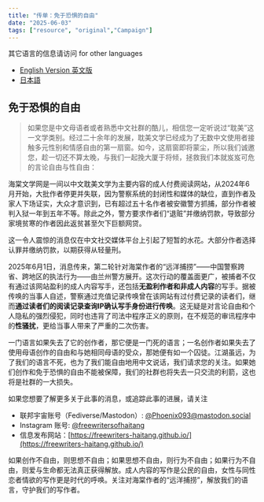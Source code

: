 ```yaml
---
title: "传单：免于恐惧的自由" 
date: "2025-06-03"
tags: ["resource", "original","Campaign"] 
---
```


其它语言的信息请访问 for other languages

- [English Version 英文版](https://freewriters-haitang.github.io/english/posts/000010-flyer/)
- [日本語](https://freewriters-haitang.github.io/japanese/posts/000010-flyer/)

## 免于恐惧的自由
 
> 如果您是中文母语者或者熟悉中文社群的酷儿，相信您一定听说过“耽美”这一文学类别。经过二十余年的发展，耽美文学已经成为了无数中文使用者接触多元性别和情感自由的第一扇窗。如今，这扇窗即将蒙尘，所以我们诚邀您，趁一切还不算太晚，与我们一起挽大厦于将倾，拯救我们本就岌岌可危的言论自由与性自由：

海棠文学网是一间以中文耽美文学为主要内容的成人付费阅读网站，从2024年6月开始，大批作者停更并失联，因为警察系统的封闭性和媒体的缺位，直到作者及家人下场证实，大众才意识到，已有超过五十名作者被安徽警方抓捕，部分作者被判入狱一年到五年不等。除此之外，警方要求作者们“退赃”并缴纳罚款，导致部分家境贫寒的作者因此返贫甚至欠下巨额网贷。

这一令人震惊的消息仅在中文社交媒体平台上引起了短暂的水花。大部分作者选择认罪并缴纳罚款，以期获得从轻量刑。

2025年6月1日，消息传来，第二轮针对海棠作者的“远洋捕捞”——中国警察跨省、跨地区的执法行为——由兰州警方展开。这次行动的覆盖面更广，被捕者不仅有通过该网站盈利的成人内容写手，还包括**无盈利作者和非成人内容**的写手。据被传唤的当事人自述，警察通过充值记录传唤曾在该网站有过付费记录的读者们，继而**通过读者们的阅读记录查询IP确认写手身份进行传唤**。这无疑是对言论自由和个人隐私的强烈侵犯，同时也违背了司法中程序正义的原则，在不规范的审讯程序中的**性骚扰**，更给当事人带来了严重的二次伤害。

一门语言如果失去了它的创作者，那它便是一门死的语言；一名创作者如果失去了使用母语创作的自由和与她相同母语的受众，那她便有如一个囚徒。江湖虽远，为了我们的语言不死，也为了我们能自由地用中文说话，我们请求您的关注。如果她们创作和免于恐惧的自由不能被保障，我们的社群也将失去一只交流的利箭，这也将是社群的一大损失。

如果您想要了解更多关于此事的消息，或追踪此事的进展，请关注

- 联邦宇宙账号（Fediverse/Mastodon）: [@Phoenix093@mastodon.social](https://mastodon.social/@Phoenix093)
- Instagram 账号: [@freewritersofhaitang](https://www.instagram.com/freewritersofhaitang/)
- 信息发布网站：[https://freewriters-haitang.github.io/](https://freewriters-haitang.github.io/)

如果创作不自由，则思想不自由；如果思想不自由，则行为不自由；如果行为不自由，则爱与生命都无法真正获得解放。成人内容的写作是公民的自由，女性与同性恋者情欲的写作更是时代的呼唤。关注对海棠作者的“远洋捕捞”，解放我们的语言，守护我们的写作者。
